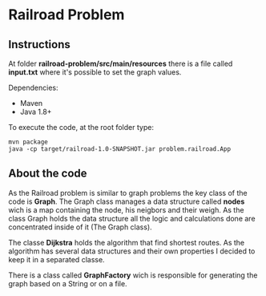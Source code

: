 # Railroad Problem

## Instructions
At folder **railroad-problem/src/main/resources** there is a file called **input.txt** where it's possible to set the graph values.

Dependencies: 
 - Maven 
 - Java 1.8+

To execute the code, at the root folder type:

```
mvn package
java -cp target/railroad-1.0-SNAPSHOT.jar problem.railroad.App
```

## About the code

As the Railroad problem is similar to graph problems the key class of the code is **Graph**. The Graph class manages a data structure called **nodes** wich is a map containing the node, his neigbors and their weigh. As the class Graph holds the data structure all the logic and calculations done are concentrated inside of it (The Graph class).

The classe **Dijkstra** holds the algorithm that find shortest routes. As the algorithm has several data structures and their own properties I decided to keep it in a separated classe.

There is a class called **GraphFactory** wich is responsible for generating the graph based on a String or on a file.
